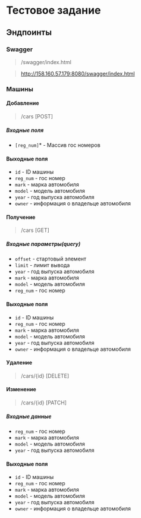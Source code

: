 # Тестовое задание

## Эндпоинты

### Swagger

> /swagger/index.html

> http://158.160.57.179:8080/swagger/index.html

### Машины

#### Добавление

> /cars [POST]

##### Входные поля

- `[reg_num]`* - Массив гос номеров

#### Выходные поля

- `id` - ID машины
- `reg_num` - гос номер
- `mark` - марка автомобиля
- `model` - модель автомобиля
- `year` - год выпуска автомобиля
- `owner` - информация о владельце автомобиля

#### Получение

> /cars [GET]

##### Входные параметры(query)

- `offset` - стартовый элемент
- `limit` - лимит вывода
- `year` - год выпуска автомобиля
- `mark` - марка автомобиля
- `model` - модель автомобиля
- `reg_num` - гос номер

#### Выходные поля

- `id` - ID машины
- `reg_num` - гос номер
- `mark` - марка автомобиля
- `model` - модель автомобиля
- `year` - год выпуска автомобиля
- `owner` - информация о владельце автомобиля

#### Удаление

> /cars/{id} [DELETE]

#### Изменение

> /cars/{id} [PATCH]

##### Входные данные

- `reg_num` - гос номер
- `mark` - марка автомобиля
- `model` - модель автомобиля
- `year` - год выпуска автомобиля

#### Выходные поля

- `id` - ID машины
- `reg_num` - гос номер
- `mark` - марка автомобиля
- `model` - модель автомобиля
- `year` - год выпуска автомобиля
- `owner` - информация о владельце автомобиля
